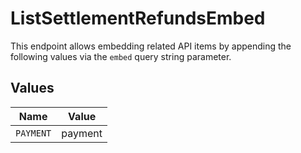 # ListSettlementRefundsEmbed

This endpoint allows embedding related API items by appending the following values via the `embed` query string
parameter.


## Values

| Name      | Value     |
| --------- | --------- |
| `PAYMENT` | payment   |